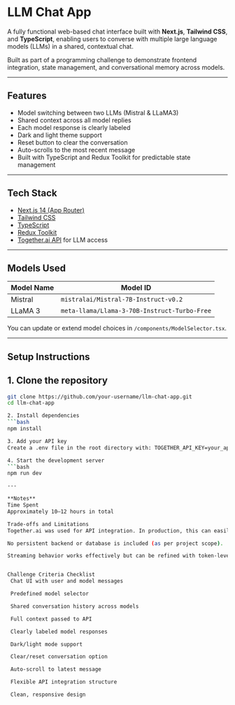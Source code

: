 # LLM Chat App

A fully functional web-based chat interface built with **Next.js**, **Tailwind CSS**, and **TypeScript**, enabling users to converse with multiple large language models (LLMs) in a shared, contextual chat.

Built as part of a programming challenge to demonstrate frontend integration, state management, and conversational memory across models.

---

## Features

- Model switching between two LLMs (Mistral & LLaMA3)
- Shared context across all model replies
- Each model response is clearly labeled
- Dark and light theme support
- Reset button to clear the conversation
- Auto-scrolls to the most recent message
- Built with TypeScript and Redux Toolkit for predictable state management

---

## Tech Stack

- [Next.js 14 (App Router)](https://nextjs.org/)
- [Tailwind CSS](https://tailwindcss.com/)
- [TypeScript](https://www.typescriptlang.org/)
- [Redux Toolkit](https://redux-toolkit.js.org/)
- [Together.ai API](https://www.together.ai/) for LLM access

---

## Models Used

| Model Name | Model ID |
|------------|----------|
| Mistral    | `mistralai/Mistral-7B-Instruct-v0.2` |
| LLaMA 3    | `meta-llama/Llama-3-70B-Instruct-Turbo-Free` |

You can update or extend model choices in `/components/ModelSelector.tsx`.

---

## Setup Instructions

## 1. Clone the repository

```bash
git clone https://github.com/your-username/llm-chat-app.git
cd llm-chat-app

2. Install dependencies
```bash
npm install

3. Add your API key
Create a .env file in the root directory with: TOGETHER_API_KEY=your_api_key_here

4. Start the development server
```bash
npm run dev

---

**Notes**
Time Spent
Approximately 10–12 hours in total

Trade-offs and Limitations
Together.ai was used for API integration. In production, this can easily be swapped out with Hugging Face Inference Endpoints or another provider by updating the API logic.

No persistent backend or database is included (as per project scope).

Streaming behavior works effectively but can be refined with token-level control.


Challenge Criteria Checklist
 Chat UI with user and model messages

 Predefined model selector

 Shared conversation history across models

 Full context passed to API

 Clearly labeled model responses

 Dark/light mode support

 Clear/reset conversation option

 Auto-scroll to latest message

 Flexible API integration structure

 Clean, responsive design